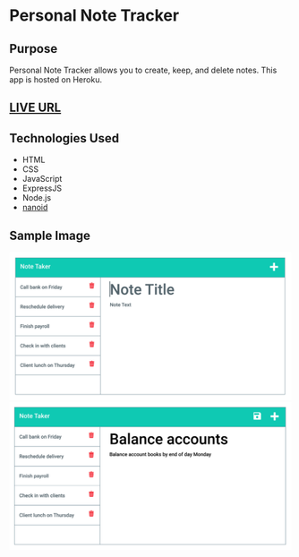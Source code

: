 # Personal Note Tracker

## Purpose

Personal Note Tracker allows you to create, keep, and delete notes.  This app is hosted on Heroku.

## [LIVE URL](https://personal-note-tracker-njc.herokuapp.com/)

## Technologies Used

- HTML
- CSS
- JavaScript
- ExpressJS
- Node.js
- [nanoid](https://www.npmjs.com/package/nanoid)

## Sample Image

![Sample Image](./public/assets/images/11-express-homework-demo-01.png)
![Sample Image 2](./public/assets/images/11-express-homework-demo-02.png)
